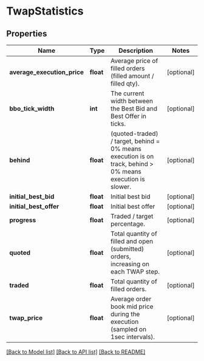 # TwapStatistics

## Properties
Name | Type | Description | Notes
------------ | ------------- | ------------- | -------------
**average_execution_price** | **float** | Average price of filled orders (filled amount / filled qty). | [optional] 
**bbo_tick_width** | **int** | The current width between the Best Bid and Best Offer in ticks. | [optional] 
**behind** | **float** | (quoted-traded) / target, behind &#x3D; 0% means execution is on track, behind &gt; 0% means execution is slower. | [optional] 
**initial_best_bid** | **float** | Initial best bid | [optional] 
**initial_best_offer** | **float** | Initial best offer | [optional] 
**progress** | **float** | Traded / target percentage. | [optional] 
**quoted** | **float** | Total quantity of filled and open (submitted) orders, increasing on each TWAP step. | [optional] 
**traded** | **float** | Total quantity of filled orders. | [optional] 
**twap_price** | **float** | Average order book mid price during the execution (sampled on 1sec intervals). | [optional] 

[[Back to Model list]](../README.md#documentation-for-models) [[Back to API list]](../README.md#documentation-for-api-endpoints) [[Back to README]](../README.md)

